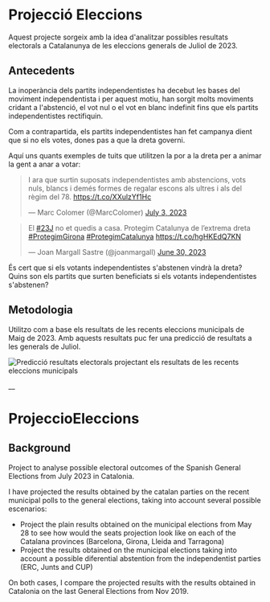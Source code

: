 # Projecció Eleccions

Aquest projecte sorgeix amb la idea d'analitzar possibles resultats electorals a Catalanunya de les eleccions generals de Juliol de 2023.

## Antecedents
La inoperància dels partits independentistes ha decebut les bases del moviment independentista i per aquest motiu, han sorgit molts moviments cridant a l'abstenció, el vot nul o el vot en blanc indefinit fins que els partits independentistes rectifiquin.

Com a contrapartida, els partits independentistes han fet campanya dient que si no els votes, dones pas a que la dreta governi.

Aquí uns quants exemples de tuits que utilitzen la por a la dreta per a animar la gent a anar a votar:

<blockquote class="twitter-tweet"><p lang="ca" dir="ltr">I ara que surtin suposats independentistes amb abstencions, vots nuls, blancs i demés formes de regalar escons als ultres i als del règim del 78. <a href="https://t.co/XXulzYf1Hc">https://t.co/XXulzYf1Hc</a></p>&mdash; Marc Colomer (@MarcColomer) <a href="https://twitter.com/MarcColomer/status/1675866645753896961?ref_src=twsrc%5Etfw">July 3, 2023</a></blockquote>



<blockquote class="twitter-tweet"><p lang="ca" dir="ltr">El <a href="https://twitter.com/hashtag/23J?src=hash&amp;ref_src=twsrc%5Etfw">#23J</a> no et quedis a casa. Protegim Catalunya de l’extrema dreta <a href="https://twitter.com/hashtag/ProtegimGirona?src=hash&amp;ref_src=twsrc%5Etfw">#ProtegimGirona</a> <a href="https://twitter.com/hashtag/ProtegimCatalunya?src=hash&amp;ref_src=twsrc%5Etfw">#ProtegimCatalunya</a> <a href="https://t.co/hgHKEdQ7KN">https://t.co/hgHKEdQ7KN</a></p>&mdash; Joan Margall Sastre (@joanmargall) <a href="https://twitter.com/joanmargall/status/1674680693572481026?ref_src=twsrc%5Etfw">June 30, 2023</a></blockquote>


És cert que si els votants independentistes s'abstenen vindrà la dreta? Quins son els partits que surten beneficiats si els votants independentistes s'abstenen?

## Metodologia

Utilitzo com a base els resultats de les recents eleccions municipals de Maig de 2023. Amb aquests resultats puc fer una predicció de resultats a les generals de Juliol.

<img src="" alt="Predicció resultats electorals projectant els resultats de les recents eleccions municipals"/>

__
# ProjeccioEleccions

## Background

Project to analyse possible electoral outcomes of the Spanish General Elections from July 2023 in Catalonia.

I have projected the results obtained by the catalan parties on the recent municipal polls to the general elections, taking into account several possible escenarios:
<ul>
    <li> Project the plain results obtained on the municipal elections from May 28 to see how would the seats projection look like on each of the Catalana provinces (Barcelona, Girona, Lleida and Tarragona)
    </li>
    <li> Project the results obtained on the municipal elections taking into account a possible diferential abstention from the independentist parties (ERC, Junts and CUP)
    </li>
</ul>

On both cases, I compare the projected results with the results obtained in Catalonia on the last General Elections from Nov 2019.

